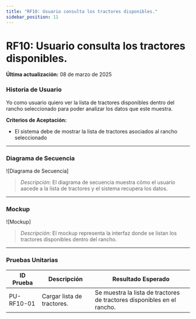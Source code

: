 ```yaml
---
title: "RF10: Usuario consulta los tractores disponibles."  
sidebar_position: 11
---
```


# RF10: Usuario consulta los tractores disponibles.

**Última actualización:** 08 de marzo de 2025

### Historia de Usuario

Yo como usuario quiero ver la lista de tractores disponibles dentro del rancho seleccionado para poder analizar los datos que este muestra.

  **Criterios de Aceptación:**
  - El sistema debe de mostrar la lista de tractores asociados al rancho seleccionado

---

### Diagrama de Secuencia

![Diagrama de Secuencia] 

> *Descripción*: El diagrama de secuencia muestra cómo el usuario aacede a la lista de tractores y el sistema recupera los datos.

---

### Mockup

![Mockup]

> *Descripción*: El mockup representa la interfaz donde se listan los tractores disponibles dentro del rancho.

---

### Pruebas Unitarias 
| ID Prueba | Descripción | Resultado Esperado |
|-----------|-------------|--------------------|
|PU-RF10-01|Cargar lista de tractores.|Se muestra la lista de tractores de tractores disponibles en el rancho.|